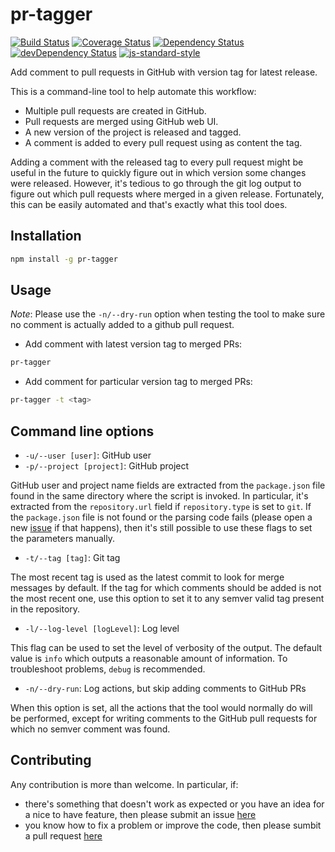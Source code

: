 # pr-tagger

[![Build Status](https://travis-ci.org/jcollado/pr-tagger.svg?branch=master)](https://travis-ci.org/jcollado/pr-tagger)
[![Coverage Status](https://coveralls.io/repos/jcollado/pr-tagger/badge.svg?branch=master&service=github)](https://coveralls.io/github/jcollado/pr-tagger?branch=master)
[![Dependency Status](https://david-dm.org/jcollado/pr-tagger.svg)](https://david-dm.org/jcollado/pr-tagger)
[![devDependency Status](https://david-dm.org/jcollado/pr-tagger/dev-status.svg)](https://david-dm.org/jcollado/pr-tagger#info=devDependencies)
[![js-standard-style](https://img.shields.io/badge/code%20style-standard-brightgreen.svg)](http://standardjs.com/)

Add comment to pull requests in GitHub with version tag for latest release.

This is a command-line tool to help automate this workflow:
- Multiple pull requests are created in GitHub.
- Pull requests are merged using GitHub web UI.
- A new version of the project is released and tagged.
- A comment is added to every pull request using as content the tag.

Adding a comment with the released tag to every pull request might be useful in the future to quickly figure out in which version some changes were released. However, it's tedious to go through the git log output to figure out which pull requests where merged in a given release. Fortunately, this can be easily automated and that's exactly what this tool does.


## Installation

```bash
npm install -g pr-tagger
```

## Usage

*Note*: Please use the `-n/--dry-run` option when testing the tool to make sure no comment is actually added to a github pull request.

- Add comment with latest version tag to merged PRs:

```bash
pr-tagger
```

- Add comment for particular version tag to merged PRs:

```bash
pr-tagger -t <tag>
```

## Command line options

- `-u/--user [user]`: GitHub user
- `-p/--project [project]`: GitHub project

GitHub user and project name fields are extracted from the `package.json` file found in the same directory where the script is invoked. In particular, it's extracted from the `repository.url` field if `repository.type` is set to `git`. If the `package.json` file is not found or the parsing code fails (please open a new [issue](https://github.com/jcollado/pr-tagger/issues/new) if that happens), then it's still possible to use these flags to set the parameters manually.

- `-t/--tag [tag]`: Git tag

The most recent tag is used as the latest commit to look for merge messages by default. If the tag for which comments should be added is not the most recent one, use this option to set it to any semver valid tag present in the repository.

- `-l/--log-level [logLevel]`: Log level

This flag can be used to set the level of verbosity of the output. The default value is `info` which outputs a reasonable amount of information. To troubleshoot problems, `debug` is recommended.

- `-n/--dry-run`: Log actions, but skip adding comments to GitHub PRs

When this option is set, all the actions that the tool would normally do will be performed, except for writing comments to the GitHub pull requests for which no semver comment was found.

## Contributing

Any contribution is more than welcome. In particular, if:

- there's something that doesn't work as expected or you have an idea for a nice to have feature, then please submit an issue [here](https://github.com/jcollado/pr-tagger/issues/new)
- you know how to fix a problem or improve the code, then please sumbit a pull request [here](https://github.com/jcollado/pr-tagger/compare)
